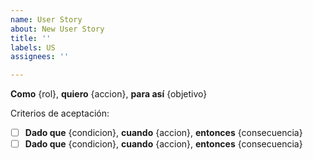 ```yaml
---
name: User Story
about: New User Story
title: ''
labels: US
assignees: ''

---
```


**Como** {rol}, **quiero** {accion}, **para así** {objetivo}

Criterios de aceptación:

- [ ] **Dado que** {condicion}, **cuando** {accion}, **entonces** {consecuencia}
- [ ] **Dado que** {condicion}, **cuando** {accion}, **entonces** {consecuencia}
